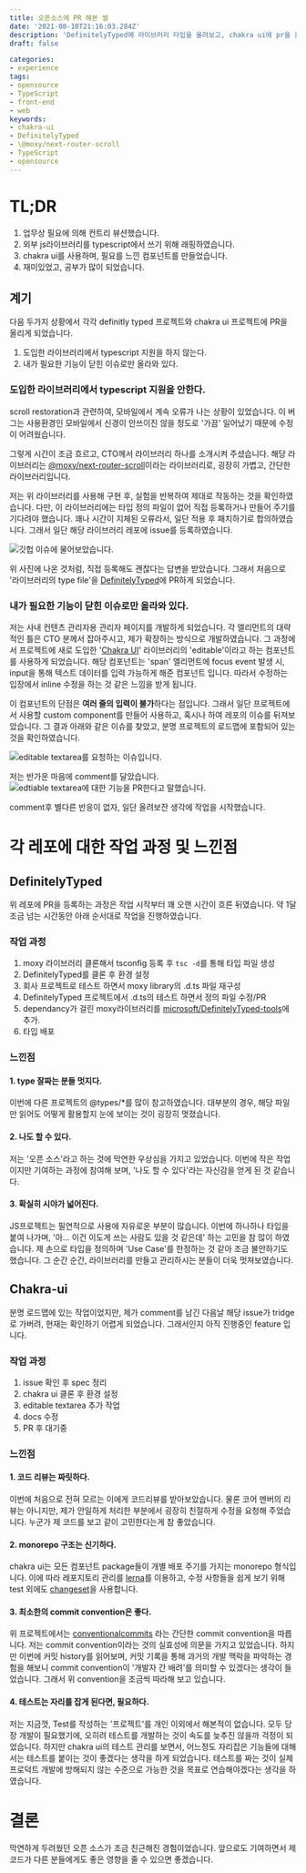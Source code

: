 ```yaml
---
title: 오픈소스에 PR 해본 썰
date: '2021-08-10T21:16:03.284Z'
description: 'DefinitelyTyped에 라이브러리 타입을 올려보고, chakra ui에 pr을 올리며(아직 진행 중) 느낀점을 간단히 소개합니다.'
draft: false

categories:
- experience
tags:
- opensource
- TypeScript
- front-end
- web
keywords:
- chakra-ui
- DefinitelyTyped
- \@moxy/next-router-scroll
- TypeScript
- opensource
---
```


# TL;DR

1. 업무상 필요에 의해 컨트리 뷰션했습니다.
1. 외부 js라이브러리를 typescript에서 쓰기 위해 래핑하였습니다.
1. chakra ui를 사용하며, 필요를 느낀 컴포넌트를 만들었습니다.
1. 재미있었고, 공부가 많이 되었습니다.

## 계기

다음 두가지 상황에서 각각 definitly typed 프로젝트와 chakra ui 프로젝트에 PR을 올리게 되었습니다.

1. 도입한 라이브러리에서 typescript 지원을 하지 않는다.
1. 내가 필요한 기능이 닫힌 이슈로만 올라와 있다.

### 도입한 라이브러리에서 typescript 지원을 안한다.

scroll restoration과 관련하여, 모바일에서 계속 오류가 나는 상황이 있었습니다. 이 버그는 사용환경인 모바일에서 신경이 안쓰이진 않을 정도로 '가끔' 일어났기 때문에 수정이 어려웠습니다.

그렇게 시간이 조금 흐르고, CTO께서 라이브러리 하나를 소개시켜 주셨습니다. 해당 라이브러리는 [@moxy/next-router-scroll](https://www.npmjs.com/package/@moxy/next-router-scroll)이라는 라이브러리로, 굉장히 가볍고, 간단한 라이브러리입니다.

저는 위 라이브러리를 사용해 구현 후, 실험을 반복하여 제대로 작동하는 것을 확인하였습니다. 다만, 이 라이브러리에는 타입 정의 파일이 없어 직접 등록하거나 만들어 주기를 기다려야 했습니다. 꽤나 시간이 지체된 오류라서, 일단 적용 후 패치하기로 합의하였습니다. 그래서 일단 해당 라이브러리 레포에 issue를 등록하였습니다.

![깃헙 이슈에 물어보았습니다.](https://user-images.githubusercontent.com/29042329/176994618-28377935-7591-44ba-9ffc-7434e624f9e2.png)

위 사진에 나온 것처럼, 직접 등록해도 괜찮다는 답변을 받았습니다. 그래서 처음으로 '라이브러리의 type file'을 [DefinitelyTyped](https://github.com/DefinitelyTyped/DefinitelyTyped)에 PR하게 되었습니다.

### 내가 필요한 기능이 닫힌 이슈로만 올라와 있다.

저는 사내 컨텐츠 관리자용 관리자 페이지를 개발하게 되었습니다. 각 엘리먼트의 대략적인 틀은 CTO 분께서 잡아주시고, 제가 확장하는 방식으로 개발하였습니다. 그 과정에서 프로젝트에 새로 도입한 '[Chakra UI](https://chakra-ui.com/)' 라이브러리의 'editable'이라고 하는 컴포넌트를 사용하게 되었습니다. 해당 컴포넌트는 'span' 엘리먼트에 focus event 발생 시, input을 통해 텍스트 데이터를 입력 가능하게 해준 컴포넌트 입니다. 따라서 수정하는 입장에서 inline 수정을 하는 것 같은 느낌을 받게 됩니다.

이 컴포넌트의 단점은 **여러 줄의 입력이 불가**하다는 점입니다. 그래서 일단 프로젝트에서 사용할 custom component를 만들어 사용하고, 혹시나 하여 레포의 이슈를 뒤져보았습니다. 그 결과 아래와 같은 이슈를 찾았고, 분명 프로젝트의 로드맵에 포함되어 있는 것을 확인하였습니다.

![editable textarea를 요청하는 이슈입니다.](https://user-images.githubusercontent.com/29042329/176994616-cd338038-ba88-44de-bc38-87b35a722746.png)

저는 반가운 마음에 comment를 달았습니다.
![edtiable textarea에 대한 기능을 PR한다고 말했습니다.](https://user-images.githubusercontent.com/29042329/176994617-caf204f1-41e3-494b-9db0-70c64c459636.png)

comment후 별다른 반응이 없자, 일단 올려보잔 생각에 작업을 시작했습니다.

# 각 레포에 대한 작업 과정 및 느낀점

## DefinitelyTyped

위 레포에 PR을 등록하는 과정은 작업 시작부터 꽤 오랜 시간이 흐른 뒤였습니다. 약 1달 조금 넘는 시간동안 아래 순서대로 작업을 진행하였습니다.

### 작업 과정

1. moxy 라이브러리 클론해서 tsconfig 등록 후 `tsc -d`를 통해 타입 파일 생성
1. DefinitelyTyped를 클론 후 환경 설정
1. 회사 프로젝트로 테스트 하면서 moxy library의 .d.ts 파일 재구성
1. DefinitelyTyped 프로젝트에서 .d.ts의 테스트 하면서 정의 파일 수정/PR
1. dependancy가 걸린 moxy라이브러리를 [microsoft/DefinitelyTyped-tools](https://github.com/microsoft/DefinitelyTyped-tools)에 추가.
1. 타입 배포

### 느낀점

#### 1. type 잘짜는 분들 멋지다.

   이번에 다른 프로젝트의 @types/\*를 많이 참고하였습니다. 대부분의 경우, 해당 파일만 읽어도 어떻게 활용할지 눈에 보이는 것이 굉장히 멋졌습니다.

#### 2. 나도 할 수 있다.

   저는 '오픈 소스'라고 하는 것에 막연한 우상심을 가지고 있었습니다. 이번에 작은 작업이지만 기여하는 과정에 참여해 보며, '나도 할 수 있다'라는 자신감을 얻게 된 것 같습니다.

#### 3. 확실히 시야가 넓어진다.

   JS프로젝트는 필연적으로 사용에 자유로운 부분이 많습니다. 이번에 하나하나 타입을 붙여 나가며, '아... 이건 이도게 쓰는 사람도 있을 것 같은데' 하는 고민을 참 많이 하였습니다. 제 손으로 타입을 정의하며 'Use Case'를 한정하는 것 같아 조금 불안하기도 했습니다. 그 순간 순간, 라이브러리를 만들고 관리하시는 분들이 더욱 멋져보였습니다.

## Chakra-ui

분명 로드맵에 있는 작업이었지만, 제가 comment를 남긴 다음날 해당 issue가 tridge로 가버려, 현재는 확인하기 어렵게 되었습니다. 그래서인지 아직 진행중인 feature 입니다.

### 작업 과정

1. issue 확인 후 spec 정리
1. chakra ui 클론 후 환경 설정
1. editable textarea 추가 작업
1. docs 수정
1. PR 후 대기중

### 느낀점
#### 1. 코드 리뷰는 짜릿하다.

이번에 처음으로 전혀 모르는 이에게 코드리뷰를 받아보았습니다. 물론 코어 멘버의 리뷰는 아니지만, 제가 안일하게 처리한 부분에서 굉장히 친절하게 수정을 요청해 주었습니다. 누군가 제 코드를 보고 같이 고민한다는게 참 좋았습니다.

#### 2. monorepo 구조는 신기하다.

chakra ui는 모든 컴포넌트 package들이 개별 배포 주기를 가지는 monorepo 형식입니다. 이에 따라 레포지토리 관리를 [lerna](https://github.com/lerna/lerna)를 이용하고, 수정 사항들을 쉽게 보기 위해 test 외에도 [changeset](https://github.com/atlassian/changesets)을 사용합니다. 

#### 3. 최소한의 commit convention은 좋다.

위 프로젝트에서는 [conventionalcommits](https://www.conventionalcommits.org/en/v1.0.0/) 라는 간단한 commit convention을 따릅니다. 저는 commit convention이라는 것의 실효성에 의문을 가지고 있었습니다. 하지만 이번에 커밋 history를 읽어보며, 커밋 기록을 통해 과거의 개발 맥락을 파악하는 경험을 해보니 commit convention이 '개발자 간 배려'를 의미할 수 있겠다는 생각이 들었습니다. 그래서 위 convention을 조금씩 따라해 보고 있습니다.

#### 4. 테스트는 자리를 잡게 된다면, 필요하다.

 저는 지금껏, Test를 작성하는 '프로젝트'를 개인 이외에서 해본적이 없습니다. 모두 당장 개발이 필요했기에, 오히려 테스트를 개발하는 것이 속도를 늦추진 않을까 걱정이 되었습니다. 하지만 chakra ui의 테스트 관리를 보면서, 어느정도 자리잡은 기능들에 대해서는 테스트를 붙이는 것이 좋겠다는 생각을 하게 되었습니다. 테스트를 짜는 것이 실제 프로덕트 개발에 방해되지 않는 수준으로 가능한 것을 목표로 연습해야겠다는 생각을 하였습니다.

# 결론
막연하게 두려웠던 오픈 소스가 조금 친근해진 경험이었습니다. 앞으로도 기여하면서 제 코드가 다른 분들에게도 좋은 영향을 줄 수 있으면 좋겠습니다.
